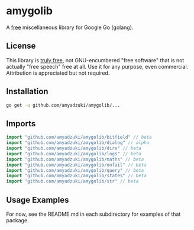 # amygolib
A [free](https://creativecommons.org/publicdomain/zero/1.0/) miscellaneous library for Google Go (golang).

## License
This library is [truly free](https://creativecommons.org/publicdomain/zero/1.0/), not GNU-encumbered "free software" that is not actually "free speech" free at all.  Use it for any purpose, even commercial.  Attribution is appreciated but not required.

## Installation
```sh
go get -u github.com/amyadzuki/amygolib/...
```

## Imports
```go
import "github.com/amyadzuki/amygolib/bitfield" // beta
import "github.com/amyadzuki/amygolib/dialog" // alpha
import "github.com/amyadzuki/amygolib/dirs" // beta
import "github.com/amyadzuki/amygolib/logs" // beta
import "github.com/amyadzuki/amygolib/maths" // beta
import "github.com/amyadzuki/amygolib/onfail" // beta
import "github.com/amyadzuki/amygolib/query" // beta
import "github.com/amyadzuki/amygolib/states" // beta
import "github.com/amyadzuki/amygolib/str" // beta
```

## Usage Examples
For now, see the README.md in each subdirectory for examples of that package.
